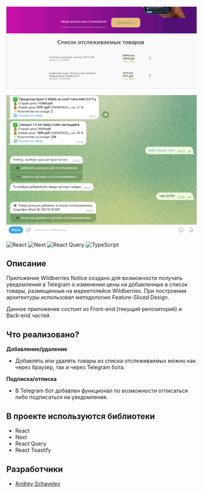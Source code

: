 <p align="center">
      <img src="https://github.com/DreamLife37/Next.js_Project_Wildberries_Notice/blob/main/Wb.gif" width="726">
</p>

<p align="center">
      <img src="https://github.com/DreamLife37/Next.js_Project_Wildberries_Notice/blob/main/WbTelegram.jpg" width="726">
</p>

![React](https://img.shields.io/badge/react-%2320232a.svg?style=for-the-badge&logo=react&logoColor=%2361DAFB)
![Next](https://img.shields.io/badge/next.js-000000?style=for-the-badge&logo=nextdotjs&logoColor=white)
![React Query](https://img.shields.io/badge/React_Query-FF4154?style=for-the-badge&logo=React_Query&logoColor=white)
![TypeScript](https://img.shields.io/badge/typescript-%23007ACC.svg?style=for-the-badge&logo=typescript&logoColor=white)

## Описание

Приложение Wildberries Notice создано для возможности получать уведомления в Telegram о изменении цены на добавленные в список товары, размещенные на маркетплейсе Wildberries. При построении архитектуры использовал методологию Feature-Sliced Design.

Данное приложение состоит из Front-end (текущий репозиторий) и Back-end частей.

## Что реализовано?

**Добавление/удаление**
- Добавлять или удалять товары из списка отслеживаемых можно как через браузер, так и через Telegram бота.

**Подписка/отписка**
- В Telegram бот добавлен функционал по возможности отписаться либо подписаться на уведомления.

## В проекте используются библиотеки
- React
- Next
- React Query
- React Toastify 

## Разработчики

- [Andrey Schavelev](https://github.com/DreamLife37)

